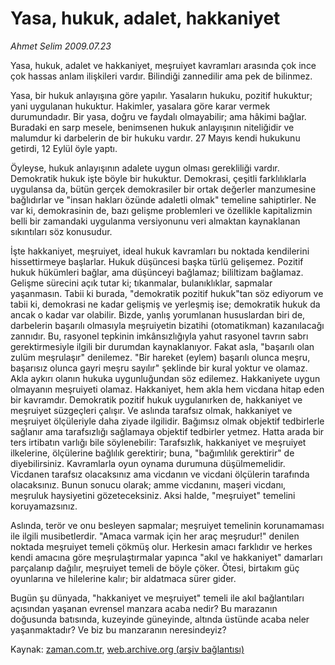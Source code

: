 # Yasa, hukuk, adalet, hakkaniyet

*Ahmet Selim 2009.07.23*

<tr><td class="metin" colspan="2" style="padding-top: 20px; padding-left: 5px; padding-right: 10px;">Yasa, hukuk, adalet ve hakkaniyet, meşruiyet kavramları arasında çok ince çok hassas anlam ilişkileri vardır. Bilindiği zannedilir ama pek de bilinmez.</td></tr><tr><td class="metin" colspan="2" style="padding-top: 20px; padding-left: 5px; padding-right: 10px;"><p>Yasa, bir hukuk anlayışına göre yapılır. Yasaların hukuku, pozitif hukuktur; yani uygulanan hukuktur. Hakimler, yasalara göre karar vermek durumundadır. Bir yasa, doğru ve faydalı olmayabilir; ama hâkimi bağlar. Buradaki en sarp mesele, benimsenen hukuk anlayışının niteliğidir ve malumdur ki darbelerin de bir hukuku vardır. 27 Mayıs kendi hukukunu getirdi, 12 Eylül öyle yaptı.
<p>Öyleyse, hukuk anlayışının adalete uygun olması gerekliliği vardır. Demokratik hukuk işte böyle bir hukuktur. Demokrasi, çeşitli farklılıklarla uygulansa da, bütün gerçek demokrasiler bir ortak değerler manzumesine bağlıdırlar ve "insan hakları özünde adaletli olmak" temeline sahiptirler. Ne var ki, demokrasinin de, bazı gelişme problemleri ve özellikle kapitalizmin belli bir zamandaki uygulanma versiyonunu veri almaktan kaynaklanan sıkıntıları söz konusudur.
<p>İşte hakkaniyet, meşruiyet, ideal hukuk kavramları bu noktada kendilerini hissettirmeye başlarlar. Hukuk düşüncesi başka türlü gelişemez. Pozitif hukuk hükümleri bağlar, ama düşünceyi bağlamaz; bililtizam bağlamaz. Gelişme sürecini açık tutar ki; tıkanmalar, bulanıklıklar, sapmalar yaşanmasın. Tabii ki burada, "demokratik pozitif hukuk"tan söz ediyorum ve tabii ki, demokrasi ne kadar gelişmiş ve yerleşmiş ise; demokratik hukuk da ancak o kadar var olabilir. Bizde, yanlış yorumlanan hususlardan biri de, darbelerin başarılı olmasıyla meşruiyetin bizatihi (otomatikman) kazanılacağı zannıdır. Bu, rasyonel tepkinin imkânsızlığıyla yahut rasyonel tavrın sabrı gerektirmesiyle ilgili bir durumdan kaynaklanıyor. Fakat asla, "başarılı olan zulüm meşrulaşır" denilemez. "Bir hareket (eylem) başarılı olunca meşru, başarısız olunca gayri meşru sayılır" şeklinde bir kural yoktur ve olamaz. Akla aykırı olanın hukuka uygunluğundan söz edilemez. Hakkaniyete uygun olmayanın meşruiyeti olamaz. Hakkaniyet, hem akla hem vicdana hitap eden bir kavramdır. Demokratik pozitif hukuk uygulanırken de, hakkaniyet ve meşruiyet süzgeçleri çalışır. Ve aslında tarafsız olmak, hakkaniyet ve meşruiyet ölçüleriyle daha ziyade ilgilidir. Bağımsız olmak objektif tedbirlerle sağlanır ama tarafsızlığı sağlamaya objektif tedbirler yetmez. Hatta arada bir ters irtibatın varlığı bile söylenebilir: Tarafsızlık, hakkaniyet ve meşruiyet ilkelerine, ölçülerine bağlılık gerektirir; buna, "bağımlılık gerektirir" de diyebilirsiniz. Kavramlarla oyun oynama durumuna düşülmemelidir. Vicdanen tarafsız olacaksınız ama vicdanın ve vicdani ölçülerin tarafında olacaksınız. Bunun sonucu olarak; amme vicdanını, maşeri vicdanı, meşruluk haysiyetini gözeteceksiniz. Aksi halde, "meşruiyet" temelini koruyamazsınız.
<p>Aslında, terör ve onu besleyen sapmalar; meşruiyet temelinin korunamaması ile ilgili musibetlerdir. "Amaca varmak için her araç meşrudur!" denilen noktada meşruiyet temeli çökmüş olur. Herkesin amacı farklıdır ve herkes kendi amacına göre meşrulaştırmalar yapınca "akıl ve hakkaniyet" damarları parçalanıp dağılır, meşruiyet temeli de böyle çöker. Ötesi, birtakım güç oyunlarına ve hilelerine kalır; bir aldatmaca sürer gider.
<p>Bugün şu dünyada, "hakkaniyet ve meşruiyet" temeli ile akıl bağlantıları açısından yaşanan evrensel manzara acaba nedir? Bu marazanın doğusunda batısında, kuzeyinde güneyinde, altında üstünde acaba neler yaşanmaktadır? Ve biz bu manzaranın neresindeyiz?<br/></p></p></p></p></p></td></tr>

Kaynak: [zaman.com.tr](http://zaman.com.tr/yazar.do?yazino=872305), [web.archive.org (arşiv bağlantısı)](http://web.archive.org/web/20090801053706/http://www.zaman.com.tr:80/yazar.do?yazino=872305)
